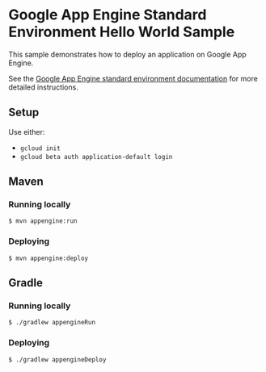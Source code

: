 # Google App Engine Standard Environment Hello World Sample

This sample demonstrates how to deploy an application on Google App Engine.

See the [Google App Engine standard environment documentation][ae-docs] for more
detailed instructions.

[ae-docs]: https://cloud.google.com/appengine/docs/java/

## Setup

Use either:

* `gcloud init`
* `gcloud beta auth application-default login`

## Maven
### Running locally

    $ mvn appengine:run
  
### Deploying

    $ mvn appengine:deploy

## Gradle
### Running locally

    $ ./gradlew appengineRun

### Deploying

    $ ./gradlew appengineDeploy

<!-- 
## Intelij Idea
Limitations - Appengine Standard support in the Intellij plugin is only available for the Ultimate Edition of Idea.

### Install and Set Up Cloud Tools for IntelliJ

To use Cloud Tools for IntelliJ, you must first install IntelliJ IDEA Ultimate edition.

Next, install the plugins from the IntelliJ IDEA Plugin Repository.

To install the plugins:

1. From inside IDEA, open File > Settings (on Mac OS X, open IntelliJ IDEA > Preferences).
1. In the left-hand pane, select Plugins.
1. Click Browse repositories.
1. In the dialog that opens, select Google Cloud Tools.
1. Click Install.
1. Click Close.
1. Click OK in the Settings dialog.
1. Click Restart (or you can click Postpone, but the plugins will not be available until you do restart IDEA.)

### Running locally

### Deploying
 -->

